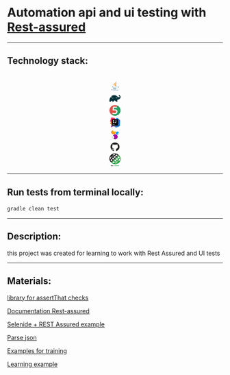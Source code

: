 # Automation api and ui testing with [Rest-assured](https://rest-assured.io/)


___

## Technology stack:

<p  align="center">

<code>
<img width="5%" title="Java" src="forReadme/Java_icon.png">
<img width="5%" title="Gradle" src="forReadme/Gradle_icon.svg">
<img width="5%" title="JUnit5" src="forReadme/JUnit5_icon.png">
<img width="5%" title="IntelliJ IDEA" src="forReadme/Intellij_icon.png">
<img width="5%" title="Selenide" src="forReadme/Selenide_icon.svg">
<img width="5%" title="Github" src="forReadme/Github_icon.png">
<img width="5%" title="Rest Assured" src="forReadme/Rest Assured.png">
</code>
</p>


___

## Run tests from terminal locally:

```bash
gradle clean test 
```
___

## Description:

this project was created for learning to work with Rest Assured and UI tests

___

## Materials:

[library for assertThat checks](https://assertj.github.io/doc/)

[Documentation Rest-assured](https://github.com/rest-assured/rest-assured/wiki/usage)

[Selenide + REST Assured example](https://github.com/autotests-cloud/allure-qaguru)

[Parse json](https://jsonlint.com/)

[Examples for training](https://reqres.in/)

[Learning example](https://github.com/qa-guru/simple-rest-assured/blob/demowebshop/src/test/java/DemowebshopTests.java)
